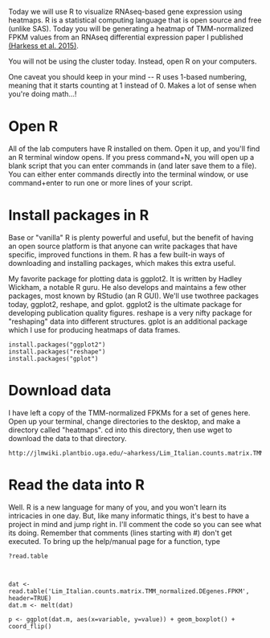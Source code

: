 Today we will use R to visualize RNAseq-based gene expression using heatmaps. R is a statistical computing language that is open source and free (unlike SAS). Today you will be generating a heatmap of TMM-normalized FPKM values from an RNAseq differential expression paper I published [(Harkess et al. 2015)](https://www.dropbox.com/s/0s1j2hhhx88n7qs/Harkess_et_al-2015-New_Phytologist-2.pdf?dl=0). 

You will not be using the cluster today. Instead, open R on your computers. 

One caveat you should keep in your mind -- R uses 1-based numbering, meaning that it starts counting at 1 instead of 0. Makes a lot of sense when you're doing math...!

# Open R

All of the lab computers have R installed on them. Open it up, and you'll find an R terminal window opens. If you press command+N, you will open up a blank script that you can enter commands in (and later save them to a file). You can either enter commands directly into the terminal window, or use command+enter to run one or more lines of your script.  

# Install packages in R

Base or "vanilla" R is plenty powerful and useful, but the benefit of having an open source platform is that anyone can write packages that have specific, improved functions in them. R has a few built-in ways of downloading and installing packages, which makes this extra useful.

My favorite package for plotting data is ggplot2. It is written by Hadley Wickham, a notable R guru. He also develops and maintains a few other packages, most known by RStudio (an R GUI). We'll use twothree packages today, ggplot2, reshape, and gplot. ggplot2 is the ultimate package for developing publication quality figures. reshape is a very nifty package for "reshaping" data into different structures. gplot is an additional package which I use for producing heatmaps of data frames. 

    install.packages("ggplot2")
    install.packages("reshape")
    install.packages("gplot")

# Download data

I have left a copy of the TMM-normalized FPKMs for a set of genes here. Open up your terminal, change directories to the desktop, and make a directory called "heatmaps". cd into this directory, then use wget to download the data to that directory.

    http://jlmwiki.plantbio.uga.edu/~aharkess/Lim_Italian.counts.matrix.TMM_normalized.DEgenes.FPKM

# Read the data into R

Well. R is a new language for many of you, and you won't learn its intricacies in one day. But, like many informatic things, it's best to have a project in mind and jump right in. I'll comment the code so you can see what its doing. Remember that comments (lines starting with #) don't get executed. To bring up the help/manual page for a function, type

    ?read.table



    dat <- read.table('Lim_Italian.counts.matrix.TMM_normalized.DEgenes.FPKM', header=TRUE)
    dat.m <- melt(dat)

    p <- ggplot(dat.m, aes(x=variable, y=value)) + geom_boxplot() + coord_flip()
